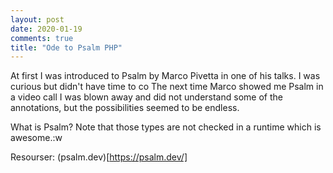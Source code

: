 ```yaml
---
layout: post
date: 2020-01-19
comments: true
title: "Ode to Psalm PHP"
---
```


At first I was introduced to Psalm by Marco Pivetta in one of his talks. I was curious but didn't have time to co
The next time Marco showed me Psalm in a video call I was blown away and did not understand some of the annotations, but the possibilities seemed to be endless.

What is Psalm?
Note that those types are not checked in a runtime which is awesome.:w

Resourser:
(psalm.dev)[https://psalm.dev/]

